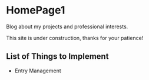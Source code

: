 # HomePage1

Blog about my projects and professional interests.

This site is under construction, thanks for your patience!

## List of Things to Implement

* Entry Management
